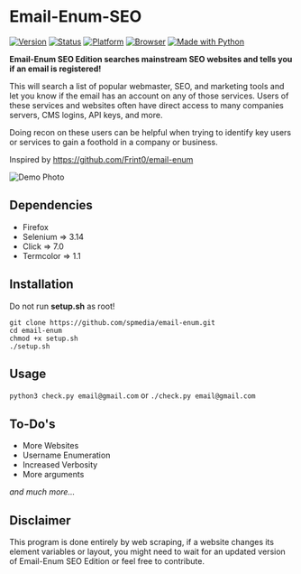 # Email-Enum-SEO
[![Version](https://img.shields.io/badge/Version-v0.5-brightgreen.svg)](https://shields.io/)
[![Status](https://img.shields.io/badge/Status-Initial-brightgreen.svg)](https://shields.io/)
[![Platform](https://img.shields.io/badge/Platform-Linux-lightgrey.svg)](https://shields.io/)
[![Browser](https://img.shields.io/badge/Browser-Firefox-brightgreen.svg)](https://shields.io/)
[![Made with Python](http://ForTheBadge.com/images/badges/made-with-python.svg)](https://www.python.org/)

**Email-Enum SEO Edition searches mainstream SEO websites and tells you if an email is registered!**

This will search a list of popular webmaster, SEO, and marketing tools and let you know if the email has an account on any of those services. Users of these services and websites often have direct access to many companies servers, CMS logins, API keys, and more. 

Doing recon on these users can be helpful when trying to identify key users or services to gain a foothold in a company or business.

Inspired by https://github.com/Frint0/email-enum


![Demo Photo](https://raw.githubusercontent.com/Frint0/email-enum/master/demo.png)

## Dependencies
* Firefox
* Selenium => 3.14
* Click => 7.0
* Termcolor => 1.1

## Installation

Do not run **setup.sh** as root!

```
git clone https://github.com/spmedia/email-enum.git
cd email-enum
chmod +x setup.sh
./setup.sh
```

## Usage

`python3 check.py email@gmail.com` or `./check.py email@gmail.com`

## To-Do's

* More Websites
* Username Enumeration
* Increased Verbosity
* More arguments

*and much more...*

## Disclaimer

This program is done entirely by web scraping, if a website changes its element variables or layout, you might need to wait for an updated version of Email-Enum SEO Edition or feel free to contribute.
